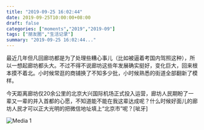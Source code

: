 ```yaml
---
title: "2019-09-25 16:02:44"
date: 2019-09-25T10:00:00+08:00
draft: false
categories: ["moments","2019","2019-09"]
tags: ["朋友圈","生活记录"]
summary: "2019-09-25 16:02:44..."
---
```


最近几年但凡回廊坊都是为了处理些糟心事儿（比如被逼着考国内驾照这种），所以一想起廊坊都头大。不过不得不说廊坊这些年发展确实挺好，变化巨大，回来根本摸不着北。小时候常逛的商铺换了不知多少批，小时候熟悉的街道全部翻新了模样。

今天距离廊坊仅20余公里的北京大兴国际机场正式投入运营，廊坊人民期盼了一辈又一辈的并入首都的心愿，不知道能不能在我这辈达成呢？什么时候好面儿的廊坊人民才可以正大光明的把微信地址填上“北京市”呢？[呲牙]

![Media 1](/Moments/photos/2019-09-25/201909251602440.jpg)

